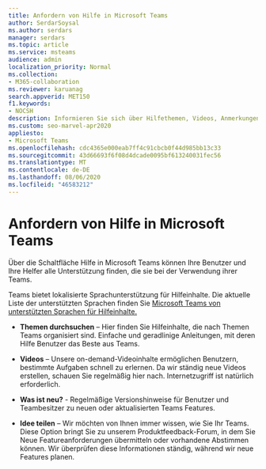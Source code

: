 ```yaml
---
title: Anfordern von Hilfe in Microsoft Teams
author: SerdarSoysal
ms.author: serdars
manager: serdars
ms.topic: article
ms.service: msteams
audience: admin
localization_priority: Normal
ms.collection:
- M365-collaboration
ms.reviewer: karuanag
search.appverid: MET150
f1.keywords:
- NOCSH
description: Informieren Sie sich über Hilfethemen, Videos, Anmerkungen zu dieser Version und Feedbackforen, um Hilfe in Microsoft Teams.
ms.custom: seo-marvel-apr2020
appliesto:
- Microsoft Teams
ms.openlocfilehash: cdc4365e000eab7ff4c91cbcb0f44d985bb13c33
ms.sourcegitcommit: 43d66693f6f08d4dcade0095bf613240031fec56
ms.translationtype: MT
ms.contentlocale: de-DE
ms.lasthandoff: 08/06/2020
ms.locfileid: "46583212"
---
```

<a name="get-help-in-microsoft-teams"></a>Anfordern von Hilfe in Microsoft Teams
============================================

Über die Schaltfläche Hilfe in Microsoft Teams können Ihre Benutzer und Ihre Helfer alle Unterstützung finden, die sie bei der Verwendung ihrer Teams.

Teams bietet lokalisierte Sprachunterstützung für Hilfeinhalte. Die aktuelle Liste der unterstützten Sprachen finden Sie [Microsoft Teams von unterstützten Sprachen für Hilfeinhalte.](https://support.office.com/article/Microsoft-Teams-supported-languages-for-help-content-9c71d10a-0c5c-49d4-b6d7-0c58cdfdf4cf)

 - **Themen durchsuchen** – Hier finden Sie Hilfeinhalte, die nach Themen Teams organisiert sind. Einfache und geradlinige Anleitungen, mit deren Hilfe Benutzer das Beste aus Teams. 

 - **Videos** – Unsere on-demand-Videoinhalte ermöglichen Benutzern, bestimmte Aufgaben schnell zu erlernen. Da wir ständig neue Videos erstellen, schauen Sie regelmäßig hier nach. Internetzugriff ist natürlich erforderlich. 

 - **Was ist neu?** - 
    Regelmäßige Versionshinweise für Benutzer und Teambesitzer zu neuen oder aktualisierten Teams Features.

 - **Idee teilen** – Wir möchten von Ihnen immer wissen, wie Sie Ihr Teams. Diese Option bringt Sie zu unserem Produktfeedback-Forum, in dem Sie Neue Featureanforderungen übermitteln oder vorhandene Abstimmen können. Wir überprüfen diese Informationen ständig, während wir neue Features planen. 


